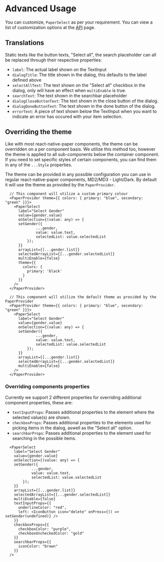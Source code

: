 # Advanced Usage

You can customize, `PaperSelect` as per your requirement. You can view a list of customization options at the [API](api.md) page.

## Translations
Static texts like the button texts, "Select all", the search placeholder can all be replaced through their respective properties:
- `label`: The actual label shown on the TextInput
- `dialogTitle`: The title shown in the dialog, this defaults to the label defined above
- `selectAllText`: The text shown on the "Select all" checkbox in the dialog, only will have an effect when `multiEnable` is true.
- `searchText`: The text shown in the searchbar placeholder
- `dialogCloseButtonText`: The text shown in the close button of the dialog.
- `dialogDoneButtonText`: The text shown in the done button of the dialog.
- `errorText`: A piece of text shown below the TextInput when you want to indicate an error has occured with your item selection.

## Overriding the theme
Like with most react-native-paper components, the theme can be overridden on a per component basis.
We utilize this method too, however the theme is applied to all sub-components below the container component.
If you need to set specific styles of certain components, you can find them in any of the `...Style` properties.

The theme can be provided in any possible configuration you can use in regular react-native-paper components, MD2/MD3 - Light/Dark.
By default it will use the theme as provided by the `PaperProvider`.

```tsx
  // This component will utilize a custom primary colour
  <PaperProvider theme={{ colors: { primary: "blue", secondary: "green" }}}>
    <PaperSelect
      label="Select Gender"
      value={gender.value}
      onSelection={(value: any) => {
      setGender({
              ...gender,
              value: value.text,
              selectedList: value.selectedList
          });
      }}
      arrayList={[...gender.list]}
      selectedArrayList={[...gender.selectedList]}
      multiEnable={false}
      theme={{
        colors: {
          primary: 'black'
        }
      }}
    />
  </PaperProvider>
```

```tsx
  // This component will utilize the default theme as provided by the PaperProvider
  <PaperProvider theme={{ colors: { primary: "blue", secondary: "green" }}}>
    <PaperSelect
      label="Select Gender"
      value={gender.value}
      onSelection={(value: any) => {
      setGender({
              ...gender,
              value: value.text,
              selectedList: value.selectedList
          });
      }}
      arrayList={[...gender.list]}
      selectedArrayList={[...gender.selectedList]}
      multiEnable={false}
    />
  </PaperProvider>
```

### Overriding components properties
Currently we support 2 different properties for overriding additional component properties, these are:
- `textInputProps`: Passes additional properties to the <TextInput> element where the selected value(s) are shown.
- `checkboxProps`: Passes additional properties to the <CheckBox> elements used for picking items in the dialog, aswell as the "Select all" option.
- `searchbarProps`: Passes additional properties to the <Searchbar> element used for searching in the possible items.

```tsx
  <PaperSelect
    label="Select Gender"
    value={gender.value}
    onSelection={(value: any) => {
    setGender({
            ...gender,
            value: value.text,
            selectedList: value.selectedList
        });
    }}
    arrayList={[...gender.list]}
    selectedArrayList={[...gender.selectedList]}
    multiEnable={false}
    textInputProps={{
      underlineColor: "red",
      left: <IconButton icon="delete" onPress={() => setGender(undefined)} />
    }}
    checkboxProps={{
      checkboxColor: "purple",
      checkboxUncheckedColor: "gold"
    }}
    searchbarProps={{
      iconColor: "brown"
    }}
  />
```
